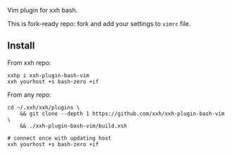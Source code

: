 Vim plugin for xxh bash. 

This is fork-ready repo: fork and add your settings to `vimrc` file.

## Install
From xxh repo:
```
xxhp i xxh-plugin-bash-vim
xxh yourhost +s bash-zero +if
```
From any repo:
```
cd ~/.xxh/xxh/plugins \
    && git clone --depth 1 https://github.com/xxh/xxh-plugin-bash-vim \
    && ./xxh-plugin-bash-vim/build.xsh
    
# connect once with updating host
xxh yourhost +s bash-zero +if
```
